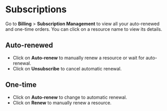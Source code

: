 # Subscriptions

Go to **Billing** > **Subscription Management** to view all your auto-renewed and one-time orders. You can click on a resource name to view its details.

## **Auto-renewed**

* Click on **Auto-renew** to manually renew a resource or wait for auto-renewal.
* Click on **Unsubscribe** to cancel automatic renewal.

## **One-time**

* Click on **Auto-renew** to change to automatic renewal.
* Click on **Renew** to manually renew a resource.

